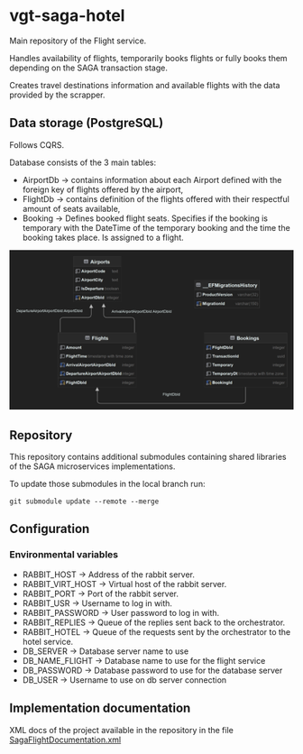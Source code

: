 # vgt-saga-hotel

Main repository of the Flight service.

Handles availability of flights,
temporarily books flights or fully books them depending on the SAGA transaction stage.

Creates travel destinations information and available flights with the data provided by the scrapper.

## Data storage (PostgreSQL)

Follows CQRS.

Database consists of the 3 main tables:
 - AirportDb -> contains information about each Airport defined with the foreign key of flights offered by the airport,
 - FlightDb -> contains definition of the flights offered with their respectful amount of seats available,
 - Booking -> Defines booked flight seats. Specifies if the booking is temporary with the DateTime of the temporary booking and the time the booking takes place. Is assigned to a flight.

![Database schema](DB_FLIGHT.png)

## Repository

This repository contains additional submodules containing shared libraries of the SAGA microservices implementations.

To update those submodules in the local branch run:

    git submodule update --remote --merge

## Configuration

### Environmental variables

- RABBIT_HOST -> Address of the rabbit server.
- RABBIT_VIRT_HOST -> Virtual host of the rabbit server.
- RABBIT_PORT -> Port of the rabbit server.
- RABBIT_USR -> Username to log in with.
- RABBIT_PASSWORD -> User password to log in with.
- RABBIT_REPLIES -> Queue of the replies sent back to the orchestrator.
- RABBIT_HOTEL -> Queue of the requests sent by the orchestrator to the hotel service.
- DB_SERVER -> Database server name to use
- DB_NAME_FLIGHT -> Database name to use for the flight service
- DB_PASSWORD -> Database password to use for the database server
- DB_USER -> Username to use on db server connection

## Implementation documentation
XML docs of the project available in the repository in the
file [SagaFlightDocumentation.xml](SagaFlightDocumentation.xml)
